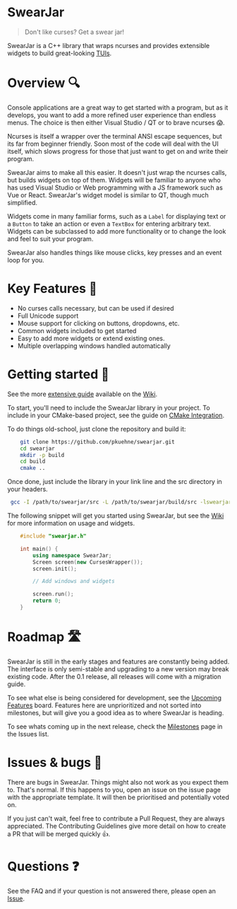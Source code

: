 # SwearJar

> Don't like curses? Get a swear jar!

SwearJar is a C++ library that wraps ncurses and provides extensible widgets to
build great-looking [TUIs][tui].

# Overview 🔍

Console applications are a great way to get started with a program, but as it develops, you want to add a more refined user experience than endless menus. The choice is then either Visual Studio / QT or to brave ncurses 😱.

Ncurses is itself a wrapper over the terminal ANSI escape sequences, but its far from beginner friendly. Soon most of the code will deal with the UI itself, which slows progress for those that just want to get on and write their program.

SwearJar aims to make all this easier. It doesn't just wrap the ncurses calls, but builds widgets on top of them. Widgets will be familiar to anyone who has used Visual Studio or Web programming with a JS framework such as Vue or React. SwearJar's widget model is similar to QT, though much simplified.

Widgets come in many familiar forms, such as a `Label` for displaying text or a `Button` to take an action or even a `TextBox` for entering arbitrary text. Widgets can be subclassed to add more functionality or to change the look and feel to suit your program.

SwearJar also handles things like mouse clicks, key presses and an event loop for you.

# Key Features 🔑

-   No curses calls necessary, but can be used if desired
-   Full Unicode support
-   Mouse support for clicking on buttons, dropdowns, etc.
-   Common widgets included to get started
-   Easy to add more widgets or extend existing ones.
-   Multiple overlapping windows handled automatically

# Getting started 💪

See the more [extensive guide][getting-started] available on the [Wiki][wiki].

To start, you'll need to include the SwearJar library in your project. To include in your CMake-based project, see the guide on [CMake Integration][cmake-integration].

To do things old-school, just clone the repository and build it:

```bash
    git clone https://github.com/pkuehne/swearjar.git
    cd swearjar
    mkdir -p build
    cd build
    cmake ..
```

Once done, just include the library in your link line and the src directory in your headers.

```bash
 gcc -I /path/to/swearjar/src -L /path/to/swearjar/build/src -lswearjar -lncursesw 
```

The following snippet will get you started using SwearJar, but see the [Wiki][wiki] for more information on usage and widgets.

```cpp
    #include "swearjar.h"

    int main() {
        using namespace SwearJar;
        Screen screen(new CursesWrapper());
        screen.init();

        // Add windows and widgets

        screen.run();
        return 0;
    }
```

# Roadmap 🛣️

SwearJar is still in the early stages and features are constantly being added. The interface is only semi-stable and upgrading to a new version may break existing code. After the 0.1 release, all releases will come with a migration guide.

To see what else is being considered for development, see the [Upcoming Features][upcoming] board. Features here are unprioritized and not sorted into milestones, but will give you a good idea as to where SwearJar is heading.

To see whats coming up in the next release, check the [Milestones][milestones] page in the Issues list.

# Issues & bugs 🐛

There are bugs in SwearJar. Things might also not work as you expect them to. That's normal. If this happens to you, open an issue on the issue page with the appropriate template. It will then be prioritised and potentially voted on.

If you just can't wait, feel free to contribute a Pull Request, they are always appreciated. The Contributing Guidelines give more detail on how to create a PR that will be merged quickly 👍.

# Questions ❓

See the FAQ and if your question is not answered there, please open an
[Issue][issues].

[tui]: https://en.wikipedia.org/wiki/Text-based_user_interface

[getting-started]: https://github.com/pkuehne/swearjar/wiki/Getting-Started

[wiki]: https://github.com/pkuehne/swearjar/wiki/

[upcoming]: https://github.com/pkuehne/swearjar/projects/1

[milestones]: https://github.com/pkuehne/swearjar/milestones

[issues]: https://github.com/pkuehne/swearjar/issues

[cmake-integration]: https://github.com/pkuehne/swearjar/wiki/CMake-integration
